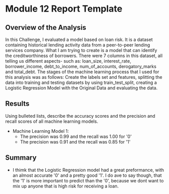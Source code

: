 # Module 12 Report Template

## Overview of the Analysis

In this Challenge, I evaluated a model based on loan risk. It is a dataset containing historical lending activity data from a peer-to-peer lending services company. What I am trying to create is a model that can identify the creditworthiness of borrowers. There were 7 columns in this dataset, all telling us different aspects- such as: 	loan_size, interest_rate, borrower_income, debt_to_income, num_of_accounts, derogatory_marks and total_debt. The stages of the machine learning process that I used for this analysis was as follows: Create the labels set and features, splitting the data into training and testing datasets by using train_test_split, creating a Logistic Regression Model with the Original Data and evaluating the data.

## Results

Using bulleted lists, describe the accuracy scores and the precision and recall scores of all machine learning models.

* Machine Learning Model 1:
    * The precision was  0.99 and the recall was 1.00  for '0'
    * The precision was  0.91 and the recall was 0.85  for '1'

## Summary

* I thimk that the Logistic Regression model had a great preformance, with an almost accurate '0' and a pretty good '1'. I do ave to say though, that the '1' is more important to predict than the '0', because we dont want to mix up anyone that is high risk for receiving a loan.
